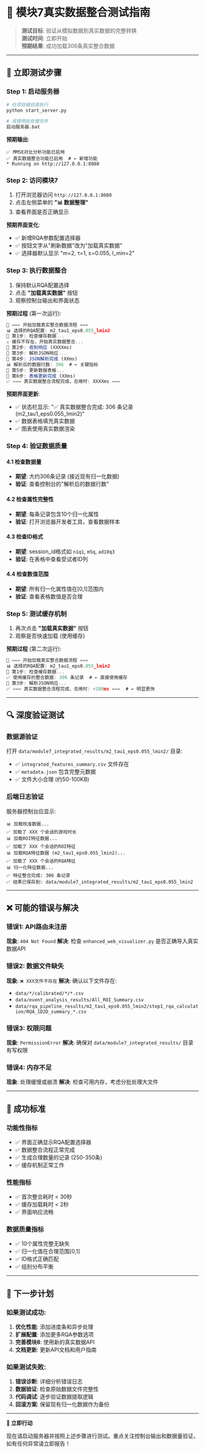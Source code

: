 # 🧪 模块7真实数据整合测试指南

> **测试目标**: 验证从模拟数据到真实数据的完整转换  
> **测试时间**: 立即开始  
> **预期结果**: 成功加载306条真实整合数据

---

## 🚀 **立即测试步骤**

### **Step 1: 启动服务器**
```bash
# 在项目根目录执行
python start_server.py

# 或使用批处理文件
启动服务器.bat
```

**预期输出**:
```
✅ MMSE对比分析功能已启用
✅ 真实数据整合功能已启用  # ← 新增功能
* Running on http://127.0.0.1:8080
```

### **Step 2: 访问模块7**
1. 打开浏览器访问 `http://127.0.0.1:8080`
2. 点击左侧菜单的 **"📊 数据整理"**
3. 查看界面是否正确显示

**预期界面变化**:
- ✅ 新增RQA参数配置选择器
- ✅ 按钮文字从"刷新数据"改为"加载真实数据"  
- ✅ 选择器默认显示 "m=2, τ=1, ε=0.055, l_min=2"

### **Step 3: 执行数据整合**
1. 保持默认RQA配置选择
2. 点击 **"加载真实数据"** 按钮
3. 观察控制台输出和界面状态

**预期过程** (第一次运行):
```javascript
🚀 === 开始加载真实整合数据流程 ===
📊 选择的RQA配置: m2_tau1_eps0.055_lmin2
🔄 第1步: 检查缓存数据...
⚠️ 缓存不存在，开始真实数据整合...
📡 第2步: 收到响应 (XXXXms)
📄 第3步: 解析JSON响应...
📄 第4步: JSON解析完成 (XXms)
📊 解析后的数据行数: 306  # ← 关键指标
🎨 第5步: 更新数据表格...
🎨 第6步: 表格更新完成 (XXms)
✅ === 真实数据整合流程完成，总用时: XXXXms ===
```

**预期界面更新**:
- ✅ 状态栏显示: "✅ 真实数据整合完成: 306 条记录 (m2_tau1_eps0.055_lmin2)"
- ✅ 数据表格填充真实数据
- ✅ 图表使用真实数据渲染

### **Step 4: 验证数据质量**

#### **4.1 检查数据量**
- **期望**: 大约306条记录 (接近现有归一化数据)
- **验证**: 查看控制台的"解析后的数据行数"

#### **4.2 检查属性完整性**
- **期望**: 每条记录包含10个归一化属性
- **验证**: 打开浏览器开发者工具，查看数据样本

#### **4.3 检查ID格式**
- **期望**: session_id格式如 `n1q1`, `m5q`, `ad10q3`
- **验证**: 在表格中查看受试者ID列

#### **4.4 检查数值范围**
- **期望**: 所有归一化属性值在[0,1]范围内
- **验证**: 查看表格数值是否合理

### **Step 5: 测试缓存机制**
1. 再次点击 **"加载真实数据"** 按钮
2. 观察是否快速加载 (使用缓存)

**预期过程** (第二次运行):
```javascript
🚀 === 开始加载真实整合数据流程 ===
📊 选择的RQA配置: m2_tau1_eps0.055_lmin2
🔄 第1步: 检查缓存数据...
✅ 使用缓存的整合数据: 306 条记录  # ← 直接使用缓存
📄 第3步: 解析JSON响应...
✅ === 真实数据整合流程完成，总用时: <100ms ===  # ← 明显更快
```

---

## 🔍 **深度验证测试**

### **数据源验证**
打开 `data/module7_integrated_results/m2_tau1_eps0.055_lmin2/` 目录:
- ✅ `integrated_features_summary.csv` 文件存在
- ✅ `metadata.json` 包含完整元数据
- ✅ 文件大小合理 (约50-100KB)

### **后端日志验证**
服务器控制台应显示:
```
📊 加载校准数据...
✅ 加载了 XXX 个会话的游戏时长
📊 加载ROI特征数据...  
✅ 加载了 XXX 个会话的ROI特征
📊 加载RQA特征数据 (m2_tau1_eps0.055_lmin2)...
✅ 加载了 XXX 个会话的RQA特征
📊 归一化特征数据...
✅ 特征整合完成: 306 条记录
✅ 结果已保存到: data/module7_integrated_results/m2_tau1_eps0.055_lmin2
```

---

## ❌ **可能的错误与解决**

### **错误1: API路由未注册**
**现象**: `404 Not Found`
**解决**: 检查 `enhanced_web_visualizer.py` 是否正确导入真实数据API

### **错误2: 数据文件缺失**
**现象**: `❌ XXX文件不存在`
**解决**: 确认以下文件存在:
- `data/*/calibrated/*/*.csv`
- `data/event_analysis_results/All_ROI_Summary.csv`
- `data/rqa_pipeline_results/m2_tau1_eps0.055_lmin2/step1_rqa_calculation/RQA_1D2D_summary_*.csv`

### **错误3: 权限问题**
**现象**: `PermissionError`
**解决**: 确保对 `data/module7_integrated_results/` 目录有写权限

### **错误4: 内存不足**
**现象**: 处理缓慢或崩溃
**解决**: 检查可用内存，考虑分批处理大文件

---

## 🎯 **成功标准**

### **功能性指标**
- ✅ 界面正确显示RQA配置选择器
- ✅ 数据整合流程正常完成
- ✅ 生成合理数量的记录 (250-350条)
- ✅ 缓存机制正常工作

### **性能指标**
- ✅ 首次整合耗时 < 30秒
- ✅ 缓存加载耗时 < 2秒
- ✅ 界面响应流畅

### **数据质量指标**
- ✅ 10个属性完整无缺失
- ✅ 归一化值在合理范围[0,1]
- ✅ ID格式正确匹配
- ✅ 组别分布平衡

---

## 🔄 **下一步计划**

### **如果测试成功**:
1. **优化性能**: 添加进度条和异步处理
2. **扩展配置**: 添加更多RQA参数选项
3. **完善模块8**: 使用新的真实数据API
4. **文档更新**: 更新API文档和用户指南

### **如果测试失败**:
1. **错误诊断**: 详细分析错误日志
2. **数据验证**: 检查原始数据文件完整性
3. **代码调试**: 逐步验证数据提取逻辑
4. **回滚方案**: 保留现有归一化数据作为备份

---

**🎯 立即行动**

现在请启动服务器并按照上述步骤进行测试。重点关注控制台输出和数据量验证，如有任何异常请立即报告！